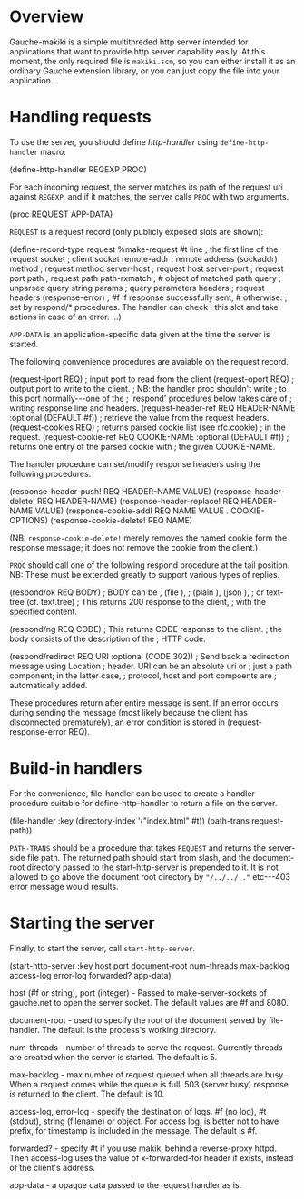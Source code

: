 # Overview

Gauche-makiki is a simple multithreded http server intended for
applications that want to provide http server capability easily.
At this moment, the only required file is `makiki.scm`, so you can
either install it as an ordinary Gauche extension library, or you
can just copy the file into your application.


# Handling requests

To use the server, you should define _http-handler_ using
`define-http-handler` macro:

  (define-http-handler REGEXP PROC)

For each incoming request, the server matches its path of
the request uri against `REGEXP`, and if it matches, the server
calls `PROC` with two arguments.

  (proc REQUEST APP-DATA)

`REQUEST` is a request record (only publicly exposed slots are shown):

  (define-record-type request  %make-request #t
    line                ; the first line of the request
    socket              ; client socket
    remote-addr         ; remote address (sockaddr)
    method              ; request method
    server-host         ; request host
    server-port         ; request port
    path                ; request path
    path-rxmatch        ; #<rxmatch> object of matched path
    query               ; unparsed query string
    params              ; query parameters
    headers             ; request headers
    (response-error)    ; #f if response successfully sent, #<error> otherwise.
                        ;  set by respond/* procedures.  The handler can check
                        ;  this slot and take actions in case of an error.
    ...)

`APP-DATA` is an application-specific data given at the time the server
is started.

The following convenience procedures are avaiable on the request record.

  (request-iport REQ)     ; input port to read from the client
  (request-oport REQ)     ; output port to write to the client.
                          ;  NB: the handler proc shouldn't write
                          ;  to this port normally---one of the 
                          ;  'respond' procedures below takes care of
                          ;  writing response line and headers.
  (request-header-ref REQ HEADER-NAME :optional (DEFAULT #f))
                          ; retrieve the value from the request headers.
  (request-cookies REQ)   ; returns parsed cookie list (see rfc.cookie)
                          ; in the request.
  (request-cookie-ref REQ COOKIE-NAME :optional (DEFAULT #f))
                          ; returns one entry of the parsed cookie with
                          ; the given COOKIE-NAME.

The handler procedure can set/modify response headers using
the following procedures.

  (response-header-push! REQ HEADER-NAME VALUE)
  (response-header-delete! REQ HEADER-NAME)
  (response-header-replace! REQ HEADER-NAME VALUE)
  (response-cookie-add! REQ NAME VALUE . COOKIE-OPTIONS)
  (response-cookie-delete! REQ NAME)

(NB: `response-cookie-delete!` merely removes the named cookie form
the response message; it does not remove the cookie from the client.)


`PROC` should call one of the following respond procedure at the tail
position.   NB: These must be extended greatly to support various
types of replies.

  (respond/ok REQ BODY)   ; BODY can be <string>, (file <filename>),
                          ;   (plain <lisp-object>), (json <alist>),
                          ;   or text-tree (cf. text.tree)
                          ; This returns 200 response to the client,
                          ; with the specified content.

  (respond/ng REQ CODE)   ; This returns CODE response to the client.
                          ; the body consists of the description of the
                          ; HTTP code.

  (respond/redirect REQ URI :optional (CODE 302))
                          ; Send back a redirection message using Location
                          ; header.  URI can be an absolute uri or
                          ; just a path component; in the latter case,
                          ; protocol, host and port compoents are 
                          ; automatically added.

These procedures return after entire message is sent.  If an error
occurs during sending the message (most likely because the client
has disconnected prematurely), an error condition is stored in
(request-response-error REQ).


# Build-in handlers

For the convenience, file-handler can be used to create a handler
procedure suitable for define-http-handler to return a file
on the server.

  (file-handler :key (directory-index '("index.html" #t))
                     (path-trans request-path))

`PATH-TRANS` should be a procedure that takes `REQUEST` and returns
the server-side file path.  The returned path should start from
slash, and the document-root directory passed to the start-http-server
is prepended to it.  It is not allowed to go above the document
root directory by `"/../../.."` etc---403 error message would results.


# Starting the server

Finally, to start the server, call `start-http-server`.

  (start-http-server :key host port document-root num-threads max-backlog
                          access-log error-log forwarded? app-data)


  host (#f or string), port (integer) - Passed to make-server-sockets
     of gauche.net to open the server socket.  The default values are
     #f and 8080.

  document-root - used to specify the root of the document served
     by file-handler.  The default is the process's working directory.

  num-threads - number of threads to serve the request.  Currently threads
     are created when the server is started.  The default is 5.

  max-backlog - max number of request queued when all threads are busy.
     When a request comes while the queue is full, 503 (server busy)
     response is returned to the client.   The default is 10.

  access-log, error-log - specify the destination of logs.  #f (no log),
     #t (stdout), string (filename) or <log-drain> object.
     For access log, <log-drain> is better not to have prefix, for
     timestamp is included in the message.  The default is #f.

  forwarded? - specify #t if you use makiki behind a reverse-proxy httpd.
     Then access-log uses the value of x-forwarded-for header if exists,
     instead of the client's address.

  app-data - a opaque data passed to the request handler as is.


     



